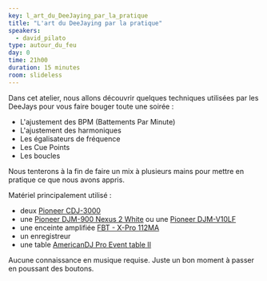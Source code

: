 ```yaml
---
key: l_art_du_DeeJaying_par_la_pratique
title: "L'art du DeeJaying par la pratique"
speakers:
  - david_pilato
type: autour_du_feu
day: 0
time: 21h00
duration: 15 minutes
room: slideless
---
```


Dans cet atelier, nous allons découvrir quelques techniques utilisées par les DeeJays pour vous faire bouger toute une soirée :

* L'ajustement des BPM (Battements Par Minute)
* L'ajustement des harmoniques
* Les égalisateurs de fréquence
* Les Cue Points
* Les boucles

Nous tenterons à la fin de faire un mix à plusieurs mains pour mettre en pratique ce que nous avons appris.

Matériel principalement utilisé :

* deux [Pioneer CDJ-3000](https://www.pioneerdj.com/fr-fr/product/player/cdj-3000/black/overview/)
* une [Pioneer DJM-900 Nexus 2 White](https://www.pioneerdj.com/fr-fr/product/mixer/archive/djm-900nxs2/white/overview/) ou une [Pioneer DJM-V10LF](https://www.pioneerdj.com/fr-fr/product/mixer/djm-v10-lf/black/overview/)
* une enceinte amplifiée [FBT - X-Pro 112MA](https://www.fbt.it/en/products/x-pro/x-pro-112ma/)
* un enregistreur
* une table [AmericanDJ Pro Event table II](https://www.americandj.eu/fr/pro-event-table-ii-mb.html)

Aucune connaissance en musique requise. Juste un bon moment à passer en poussant des boutons.
